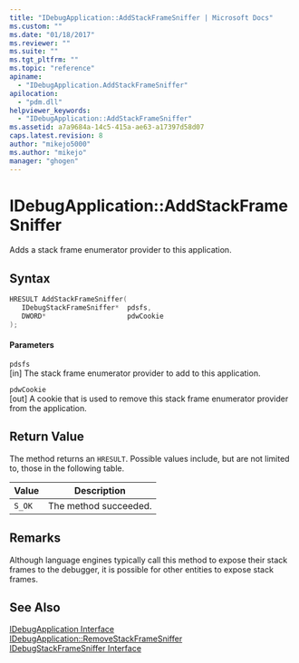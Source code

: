 ```yaml
---
title: "IDebugApplication::AddStackFrameSniffer | Microsoft Docs"
ms.custom: ""
ms.date: "01/18/2017"
ms.reviewer: ""
ms.suite: ""
ms.tgt_pltfrm: ""
ms.topic: "reference"
apiname: 
  - "IDebugApplication.AddStackFrameSniffer"
apilocation: 
  - "pdm.dll"
helpviewer_keywords: 
  - "IDebugApplication::AddStackFrameSniffer"
ms.assetid: a7a9684a-14c5-415a-ae63-a17397d58d07
caps.latest.revision: 8
author: "mikejo5000"
ms.author: "mikejo"
manager: "ghogen"
---
```

# IDebugApplication::AddStackFrameSniffer
Adds a stack frame enumerator provider to this application.  
  
## Syntax  
  
```cpp
HRESULT AddStackFrameSniffer(  
   IDebugStackFrameSniffer*  pdsfs,  
   DWORD*                    pdwCookie  
);  
```  
  
#### Parameters  
 `pdsfs`  
 [in] The stack frame enumerator provider to add to this application.  
  
 `pdwCookie`  
 [out] A cookie that is used to remove this stack frame enumerator provider from the application.  
  
## Return Value  
 The method returns an `HRESULT`. Possible values include, but are not limited to, those in the following table.  
  
|Value|Description|  
|-----------|-----------------|  
|`S_OK`|The method succeeded.|  
  
## Remarks  
 Although language engines typically call this method to expose their stack frames to the debugger, it is possible for other entities to expose stack frames.  
  
## See Also  
 [IDebugApplication Interface](../../winscript/reference/idebugapplication-interface.md)   
 [IDebugApplication::RemoveStackFrameSniffer](../../winscript/reference/idebugapplication-removestackframesniffer.md)   
 [IDebugStackFrameSniffer Interface](../../winscript/reference/idebugstackframesniffer-interface.md)